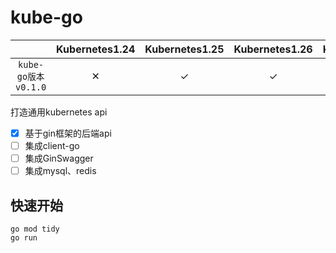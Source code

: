 # kube-go

|                   | Kubernetes1.24 | Kubernetes1.25 | Kubernetes1.26 | Kubernetes1.27 | Kubernetes1.28 | Kubernetes1.29 | Kubernetes1.30 |
|:-----------------:|:--------------:|:--------------:|:--------------:|:--------------:|:--------------:|:--------------:|:--------------:|
| `kube-go版本v0.1.0` |       ✕        |       ✓        |       ✓        |       ✓        |       ✓        |       ✓        |       ✓        |


打造通用kubernetes api

- [x] 基于gin框架的后端api
- [ ] 集成client-go
- [ ] 集成GinSwagger
- [ ] 集成mysql、redis

## 快速开始

```shell
go mod tidy
go run
```